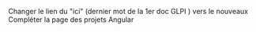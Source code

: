 Changer le lien du "ici" (dernier mot de la 1er doc GLPI ) vers le nouveaux
Compléter la page des projets Angular